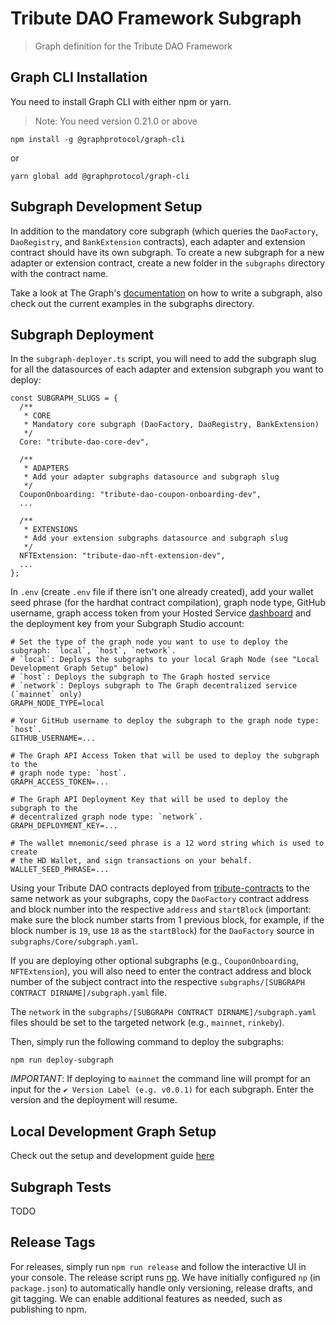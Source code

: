 # Tribute DAO Framework Subgraph

> Graph definition for the Tribute DAO Framework

## Graph CLI Installation

You need to install Graph CLI with either npm or yarn.

> Note: You need version 0.21.0 or above

```
npm install -g @graphprotocol/graph-cli
```

or

```
yarn global add @graphprotocol/graph-cli
```

## Subgraph Development Setup

In addition to the mandatory core subgraph (which queries the `DaoFactory`, `DaoRegistry`, and `BankExtension` contracts), each adapter and extension contract should have its own subgraph. To create a new subgraph for a new adapter or extension contract, create a new folder in the `subgraphs` directory with the contract name.

Take a look at The Graph's [documentation](https://thegraph.com/docs/developer/create-subgraph-hosted) on how to write a subgraph, also check out the current examples in the subgraphs directory.

## Subgraph Deployment

In the `subgraph-deployer.ts` script, you will need to add the subgraph slug for all the datasources of each adapter and extension subgraph you want to deploy:

```
const SUBGRAPH_SLUGS = {
  /**
   * CORE
   * Mandatory core subgraph (DaoFactory, DaoRegistry, BankExtension)
   */
  Core: "tribute-dao-core-dev",

  /**
   * ADAPTERS
   * Add your adapter subgraphs datasource and subgraph slug
   */
  CouponOnboarding: "tribute-dao-coupon-onboarding-dev",
  ...

  /**
   * EXTENSIONS
   * Add your extension subgraphs datasource and subgraph slug
   */
  NFTExtension: "tribute-dao-nft-extension-dev",
  ...
};
```

In `.env` (create `.env` file if there isn't one already created), add your wallet seed phrase (for the hardhat contract compilation), graph node type, GitHub username, graph access token from your Hosted Service [dashboard](https://thegraph.com/hosted-service/dashboard) and the deployment key from your Subgraph Studio account:

```
# Set the type of the graph node you want to use to deploy the subgraph: `local`, `host`, `network`.
# `local`: Deploys the subgraphs to your local Graph Node (see "Local Development Graph Setup" below)
# `host`: Deploys the subgraph to The Graph hosted service
# `network`: Deploys subgraph to The Graph decentralized service (`mainnet` only)
GRAPH_NODE_TYPE=local

# Your GitHub username to deploy the subgraph to the graph node type: `host`.
GITHUB_USERNAME=...

# The Graph API Access Token that will be used to deploy the subgraph to the
# graph node type: `host`.
GRAPH_ACCESS_TOKEN=...

# The Graph API Deployment Key that will be used to deploy the subgraph to the
# decentralized graph node type: `network`.
GRAPH_DEPLOYMENT_KEY=...

# The wallet mnemonic/seed phrase is a 12 word string which is used to create
# the HD Wallet, and sign transactions on your behalf.
WALLET_SEED_PHRASE=...
```

Using your Tribute DAO contracts deployed from [tribute-contracts](https://github.com/openlawteam/tribute-contracts) to the same network as your subgraphs, copy the `DaoFactory` contract address and block number into the respective `address` and `startBlock` (important: make sure the block number starts from 1 previous block, for example, if the block number is `19`, use `18` as the `startBlock`) for the `DaoFactory` source in `subgraphs/Core/subgraph.yaml`.

If you are deploying other optional subgraphs (e.g., `CouponOnboarding`, `NFTExtension`), you will also need to enter the contract address and block number of the subject contract into the respective `subgraphs/[SUBGRAPH CONTRACT DIRNAME]/subgraph.yaml` file.

The `network` in the `subgraphs/[SUBGRAPH CONTRACT DIRNAME]/subgraph.yaml` files should be set to the targeted network (e.g., `mainnet`, `rinkeby`).

Then, simply run the following command to deploy the subgraphs:

```
npm run deploy-subgraph
```

_IMPORTANT_: If deploying to `mainnet` the command line will prompt for an input for the `✔ Version Label (e.g. v0.0.1)` for each subgraph. Enter the version and the deployment will resume.

## Local Development Graph Setup

Check out the setup and development guide [here](https://github.com/openlawteam/tribute-subgraph/blob/main/docker/README.md)

## Subgraph Tests

TODO

## Release Tags

For releases, simply run `npm run release` and follow the interactive UI in your console. The release script runs [np](https://github.com/sindresorhus/np). We have initially configured `np` (in `package.json`) to automatically handle only versioning, release drafts, and git tagging. We can enable additional features as needed, such as publishing to npm.

